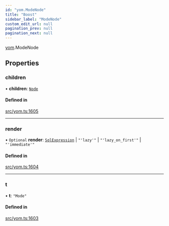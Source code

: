 ```yaml
---
id: "yom.ModeNode"
title: "Boost"
sidebar_label: "ModeNode"
custom_edit_url: null
pagination_prev: null
pagination_next: null
---
```


[yom](../namespaces/yom.md).ModeNode

## Properties

### children

• **children**: [`Node`](../namespaces/yom.md#node)

#### Defined in

[src/yom.ts:1605](https://github.com/yolmio/boost/blob/b239488/src/yom.ts#L1605)

___

### render

• `Optional` **render**: [`SqlExpression`](../namespaces/yom.md#sqlexpression) \| ``"'lazy'"`` \| ``"'lazy_on_first'"`` \| ``"'immediate'"``

#### Defined in

[src/yom.ts:1604](https://github.com/yolmio/boost/blob/b239488/src/yom.ts#L1604)

___

### t

• **t**: ``"Mode"``

#### Defined in

[src/yom.ts:1603](https://github.com/yolmio/boost/blob/b239488/src/yom.ts#L1603)
